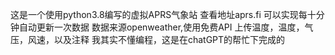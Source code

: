 这是一个使用python3.8编写的虚拟APRS气象站
查看地址aprs.fi
可以实现每十分钟自动更新一次数据
数据来源openweather,使用免费API
上传温度，温度，气压，风速，以及注释
我其实不懂编程，这是在chatGPT的帮忙下完成的
